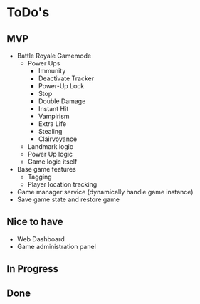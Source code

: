 # ToDo's

## MVP
* Battle Royale Gamemode
  * Power Ups
    * Immunity
    * Deactivate Tracker
    * Power-Up Lock
    * Stop
    * Double Damage
    * Instant Hit
    * Vampirism
    * Extra Life
    * Stealing
    * Clairvoyance
  * Landmark logic
  * Power Up logic
  * Game logic itself
* Base game features
  * Tagging
  * Player location tracking
* Game manager service (dynamically handle game instance)
* Save game state and restore game

## Nice to have
* Web Dashboard
* Game administration panel

## In Progress

## Done